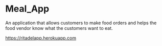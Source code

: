 # Meal_App
An application that allows customers to make food orders and helps the food vendor know what the customers want to eat.

https://ritadelapp.herokuapp.com
